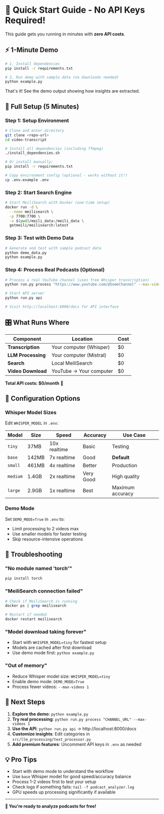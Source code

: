 # 🚀 Quick Start Guide - No API Keys Required!

This guide gets you running in minutes with **zero API costs**.

## ⚡ 1-Minute Demo

```bash
# 1. Install dependencies
pip install -r requirements.txt

# 2. Run demo with sample data (no downloads needed)
python example.py
```

That's it! See the demo output showing how insights are extracted.

## 🎯 Full Setup (5 Minutes)

### Step 1: Setup Environment
```bash
# Clone and enter directory
git clone <repo-url>
cd video-transcript

# Install all dependencies (including ffmpeg)
./install_dependencies.sh

# Or install manually:
pip install -r requirements.txt

# Copy environment config (optional - works without it!)
cp .env.example .env
```

### Step 2: Start Search Engine
```bash
# Start MeiliSearch with Docker (one-time setup)
docker run -d \
  --name meilisearch \
  -p 7700:7700 \
  -v $(pwd)/meili_data:/meili_data \
  getmeili/meilisearch:latest
```

### Step 3: Test with Demo Data
```bash
# Generate and test with sample podcast data
python demo_data.py
python example.py
```

### Step 4: Process Real Podcasts (Optional)
```bash
# Process a real YouTube channel (uses free Whisper transcription)
python run.py process "https://www.youtube.com/@SomeChannel" --max-videos 2

# Start API server
python run.py api

# Visit http://localhost:8000/docs for API interface
```

## 🎛️ What Runs Where

| Component | Location | Cost |
|-----------|----------|------|
| **Transcription** | Your computer (Whisper) | $0 |
| **LLM Processing** | Your computer (Mistral) | $0 |
| **Search** | Local MeiliSearch | $0 |
| **Video Download** | YouTube → Your computer | $0 |

**Total API costs: $0/month** 🎉

## 🔧 Configuration Options

### Whisper Model Sizes
Edit `WHISPER_MODEL` in `.env`:

| Model | Size | Speed | Accuracy | Use Case |
|-------|------|-------|----------|----------|
| `tiny` | 37MB | 10x realtime | Basic | Testing |
| `base` | 142MB | 7x realtime | Good | **Default** |
| `small` | 461MB | 4x realtime | Better | Production |
| `medium` | 1.4GB | 2x realtime | Very Good | High quality |
| `large` | 2.9GB | 1x realtime | Best | Maximum accuracy |

### Demo Mode
Set `DEMO_MODE=True` in `.env` to:
- Limit processing to 2 videos max
- Use smaller models for faster testing
- Skip resource-intensive operations

## 🚨 Troubleshooting

### "No module named 'torch'"
```bash
pip install torch
```

### "MeiliSearch connection failed"
```bash
# Check if MeiliSearch is running
docker ps | grep meilisearch

# Restart if needed
docker restart meilisearch
```

### "Model download taking forever"
- Start with `WHISPER_MODEL=tiny` for fastest setup
- Models are cached after first download
- Use demo mode first: `python example.py`

### "Out of memory"
- Reduce Whisper model size: `WHISPER_MODEL=tiny`
- Enable demo mode: `DEMO_MODE=True`
- Process fewer videos: `--max-videos 1`

## 🎯 Next Steps

1. **Explore the demo**: `python example.py`
2. **Try real processing**: `python run.py process "CHANNEL_URL" --max-videos 1`
3. **Use the API**: `python run.py api` → http://localhost:8000/docs
4. **Customize insights**: Edit categories in `src/llm_processing/text_processor.py`
5. **Add premium features**: Uncomment API keys in `.env` as needed

## 💡 Pro Tips

- Start with demo mode to understand the workflow
- Use `base` Whisper model for good speed/accuracy balance
- Process 1-2 videos first to test your setup
- Check logs if something fails: `tail -f podcast_analyzer.log`
- GPU speeds up processing significantly if available

---

**🎉 You're ready to analyze podcasts for free!**